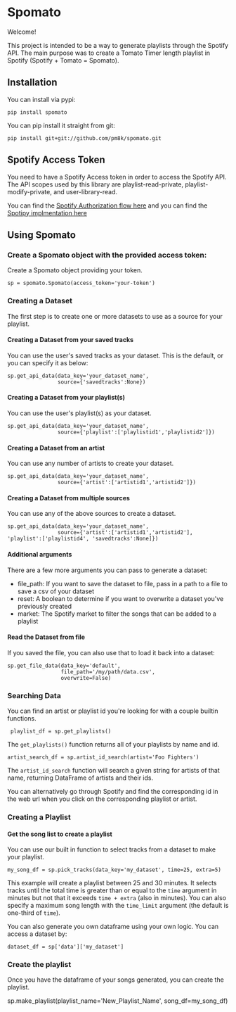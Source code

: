 # Spomato

Welcome!

This project is intended to be a way to generate playlists through the Spotify API. The main purpose was to create a
Tomato Timer length playlist in Spotify (Spotify + Tomato = Spomato).

## Installation
You can install via pypi:
```
pip install spomato
```

You can pip install it straight from git:
```
pip install git+git://github.com/pm8k/spomato.git
```


## Spotify Access Token

You need to have a Spotify Access token in order to access the Spotify API. The API scopes used by this library are
playlist-read-private, playlist-modify-private, and user-library-read.

You can find the [Spotify Authorization flow here](https://developer.spotify.com/documentation/general/guides/authorization-guide/)
and you can find the [Spotipy implmentation here](https://spotipy.readthedocs.io/en/2.12.0/#authorization-code-flow)

## Using Spomato

### Create a Spomato object with the provided access token:

Create a Spomato object providing your token.
```
sp = spomato.Spomato(access_token='your-token')
```

### Creating a Dataset

The first step is to create one or more datasets to use as a source for your playlist.

#### Creating a Dataset from your saved tracks

You can use the user's saved tracks as your dataset. This is the default, or you can specify it as below:

```
sp.get_api_data(data_key='your_dataset_name',
                source={'savedtracks':None})
```

#### Creating a Dataset from your playlist(s)

You can use the user's playlist(s) as your dataset.

```
sp.get_api_data(data_key='your_dataset_name',
                source={'playlist':['playlistid1','playlistid2']})
```

#### Creating a Dataset from an artist

You can use any number of artists to create your dataset.

```
sp.get_api_data(data_key='your_dataset_name',
                source={'artist':['artistid1','artistid2']})
```

#### Creating a Dataset from multiple sources

You can use any of the above sources to create a dataset.

```
sp.get_api_data(data_key='your_dataset_name',
                source={'artist':['artistid1','artistid2'], 'playlist':['playlistid4', 'savedtracks':None]})
```

#### Additional arguments

There are a few more arguments you can pass to generate a dataset:
 - file_path: If you want to save the dataset to file, pass in a path to a file to save a csv of your dataset
 - reset: A boolean to determine if you want to overwrite a dataset you've previously created
 - market: The Spotify market to filter the songs that can be added to a playlist

#### Read the Dataset from file

If you saved the file, you can also use that to load it back into a dataset:


```
sp.get_file_data(data_key='default',
                 file_path='/my/path/data.csv',
                 overwrite=False)
```

### Searching Data
 You can find an artist or playlist id you're looking for with a couple builtin functions.
```
 playlist_df = sp.get_playlists()
```
The `get_playlists()` function returns all of your playlists by name and id.
```
artist_search_df = sp.artist_id_search(artist='Foo Fighters')
```
The `artist_id_search` function will search a given string for artists of that name, returning DataFrame of artists and their ids.

You can alternatively go through Spotify and find the corresponding id in the web url when you click on the corresponding playlist or artist.

### Creating a Playlist

#### Get the song list to create a playlist

You can use our built in function to select tracks from a dataset to make your playlist.

```
my_song_df = sp.pick_tracks(data_key='my_dataset', time=25, extra=5)
```
This example will create a playlist between 25 and 30 minutes. It selects tracks until the total time is greater than
or equal to the `time` argument in minutes but not that it exceeds `time + extra` (also in minutes). You can
also specify a maximum song length with the `time_limit` argument (the default is one-third of `time`).

You can also generate you own dataframe using your own logic. You can access a dataset by:
```
dataset_df = sp['data']['my_dataset']
```

### Create the playlist

Once you have the dataframe of your songs generated, you can create the playlist.

sp.make_playlist(playlist_name='New_Playlist_Name', song_df=my_song_df)
